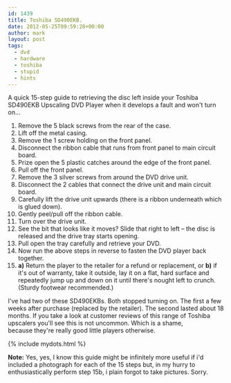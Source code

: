 ```yaml
---
id: 1439
title: Toshiba SD490EKB.
date: 2012-05-25T09:59:28+00:00
author: mark
layout: post
tags:
  - dvd
  - hardware
  - toshiba
  - stupid
  - hints
---
```

A quick 15-step guide to retrieving the disc left inside your Toshiba SD490EKB Upscaling DVD Player when it develops a fault and won't turn on&#8230;

  1. Remove the 5 black screws from the rear of the case.
  2. Lift off the metal casing.
  3. Remove the 1 screw holding on the front panel.
  4. Disconnect the ribbon cable that runs from front panel to main circuit board.
  5. Prize open the 5 plastic catches around the edge of the front panel.
  6. Pull off the front panel.
  7. Remove the 3 silver screws from around the DVD drive unit.
  8. Disconnect the 2 cables that connect the drive unit and main circuit board.
  9. Carefully lift the drive unit upwards (there is a ribbon underneath which is glued down).
 10. Gently peel/pull off the ribbon cable.
 11. Turn over the drive unit.
 12. See the bit that looks like it moves? Slide that right to left &#8211; the disc is released and the drive tray starts opening.
 13. Pull open the tray carefully and retrieve your DVD.
 14. Now run the above steps in reverse to fasten the DVD player back together.
 15. **a)** Return the player to the retailer for a refund or replacement, or **b)** if it's out of warranty, take it outside, lay it on a flat, hard surface and repeatedly jump up and down on it until there's nought left to crunch. (Sturdy footwear recommended.)

I've had two of these SD490EKBs. Both stopped turning on. The first a few weeks after purchase (replaced by the retailer). The second lasted about 18 months. If you take a look at customer reviews of this range of Toshiba upscalers you'll see this is not uncommon. Which is a shame, because they're really good little players otherwise.

{% include mydots.html %}

**Note:** Yes, yes, I know this guide might be infinitely more useful if i'd included a photograph for each of the 15 steps but, in my hurry to enthusiastically perform step 15b, i plain forgot to take pictures. Sorry.
